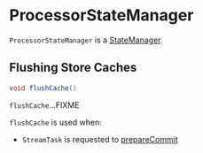 # ProcessorStateManager

`ProcessorStateManager` is a [StateManager](StateManager.md).

## <span id="flushCache"> Flushing Store Caches

```java
void flushCache()
```

`flushCache`...FIXME

`flushCache` is used when:

* `StreamTask` is requested to [prepareCommit](StreamTask.md#prepareCommit)

